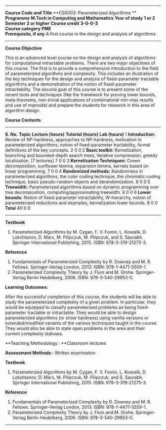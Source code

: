   --------------------------- --------------------------------------------------------- ------------------- ------------ -------------- -----------------
  **Course Code and Title**   **CS5003: Parameterized Algorithms **                                                                     
  **Programme**               **M.Tech in Computing and Mathematics**                   **Year of study**   **1 or 2**   **Semester**   **2 or higher**
  **Course credit**           **3-0-0-3**                                                                                               
  **Course category**         **PME**                                                                                                   
  **Prerequisite, if any**    A first course in the design and analysis of algorithms                                                   
  --------------------------- --------------------------------------------------------- ------------------- ------------ -------------- -----------------

**Course Objective**

This is an advanced level course on the design and analysis of
algorithms for computational intractable problems. There are two major
objectives of this course. The first is to provide a comprehensive
introduction to the field of parameterized algorithms and complexity.
This includes an illustration of the key techniques for the design and
analysis of fixed-parameter tractable algorithms and a demonstration of
the notion of fixed-parameter intractability. The second goal of this
course is to present some of the recent tools and techniques (like the
framework for proving lower bounds, meta theorems, non-trivial
applications of combinatorial min-max results and use of matroids) and
prepare the students for research in this area of algorithm design.

**Course Contents**

  ------------ --------------------------------------------------------------------------------------------------------------------------------------------------------------------------------------------- --------------------- ---------------------- -----------------
  **S. No.**   **Topic**                                                                                                                                                                                     **Lecture (hours)**   **Tutorial (hours)**   **Lab (hours)**
  1            **Introduction:** Review of NP-hardness, approaches to NP-hardness, motivation to parameterized algorithms, notion of fixed-parameter tractability, formal definitions of the key concepts.   2                     0                      0
  2            **Basic toolkit:** Kernelization, branching and bounded-depth search trees, iterative compression, greedy localization. \[7 lectures\]                                                        7                     0                      0
  3            **Kernelization Techniques:** Crown decomposition, sunflower lemma, expansion lemma, kernels based on linear programming.                                                                     7                     0                      0
  4            **Randomized methods:** Randomness in parameterized algorithms, the color coding technique, the chromatic coding technique, basic pseudo-random objects and derandomization.                  8                     0                      0
  5            **Treewidth:** Parameterized algorithms based on dynamic programming over tree decomposition, computing/approximating treewidth.                                                              8                     0                      0
  6            **Lower bounds:** Notion of fixed-parameter intractability, W-hierarchy, notion of parameterized reductions and examples, kernelization lower bounds.                                         8                     0                      0
               **Total**                                                                                                                                                                                     40                    0                      0
  ------------ --------------------------------------------------------------------------------------------------------------------------------------------------------------------------------------------- --------------------- ---------------------- -----------------

**Textbook**

1.  Parameterized Algorithms by M. Cygan, F. V. Fomin, L. Kowalik, D.
    Lokshtanov, D. Marx, M. Pilipczuk, M. Pilipczuk, and S. Saurabh.
    Springer International Publishing, 2015. ISBN: 978-3-319-21275-3.

**Reference**

1.  Fundamentals of Parameterized Complexity by R. Downey and M. R.
    Fellows. Springer-Verlag London, 2013. ISBN: 978-1-4471-5559-1.
2.  Parameterized Complexity Theory by J. Flum and M. Grohe.
    Springer-Verlag Berlin Heidelberg, 2006. ISBN: 978-3-540-29953-0.

**Learning Outcomes:**

After the successful completion of this course, the students will be
able to study the parameterized complexity of a given problem. In
particular, they would be equipped to classify parameterized problems as
being fixed-parameter tractable or intractable. They would be able to
design parameterized algorithms (or show hardness) using vanilla
versions or extended/modified variants of the various techniques taught
in the course. They would also be able to state open problems in the
area and their current complexity statuses.

**Teaching Methodology : **Classroom lectures

**Assessment Methods :** Written examination

**Textbook**

1.  Parameterized Algorithms by M. Cygan, F. V. Fomin, L. Kowalik, D.
    Lokshtanov, D. Marx, M. Pilipczuk, M. Pilipczuk, and S. Saurabh.
    Springer International Publishing, 2015. ISBN: 978-3-319-21275-3.

**Reference**

1.  Fundamentals of Parameterized Complexity by R. Downey and M. R.
    Fellows. Springer-Verlag London, 2013. ISBN: 978-1-4471-5559-1.
2.  Parameterized Complexity Theory by J. Flum and M. Grohe.
    Springer-Verlag Berlin Heidelberg, 2006. ISBN: 978-3-540-29953-0.

  --------------------------- ----------------------------------------- ------------------- ------------ -------------- -----------------
